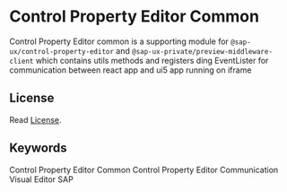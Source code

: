 # Control Property Editor Common

Control Property Editor common is a supporting module for `@sap-ux/control-property-editor` and `@sap-ux-private/preview-middleware-client` which contains utils methods and registers ding EventLister for communication between react app and ui5 app running on iframe
## License

Read [License](./LICENSE).

## Keywords
Control Property Editor Common
Control Property Editor Communication
Visual Editor
SAP

